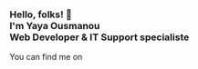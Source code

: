   <!-- Hi there! Feel free to make this your own but don't use my data. Attributions are welcomed --> 
<h3>Hello, folks! 👋<br>I'm Yaya Ousmanou<br>Web Developer & IT Support specialiste</h3>
<!-- Actual text -->

You can find me on 

<!-- Icons -->

<!-- [1.2]: http://i.imgur.com/wWzX9uB.png (twitter icon without padding) -->
<!-- [2.2]: https://raw.githubusercontent.com/Ousmanou-Ardo/Ousmanou-Ardo/master/linkedin-3-16.png (LinkedIn icon without padding) -->

<!-- Links to your social media accounts -->

[1]: https://twitter.com/@YayaOusmanou20
[2]: https://www.linkedin.com/in/linkedin.com/in/yaya-ousmanou-291b3121a
